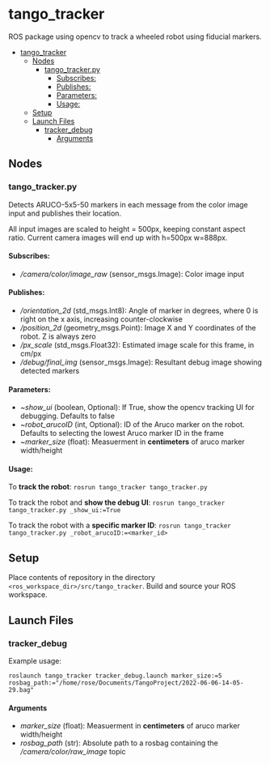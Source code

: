 # tango_tracker
ROS package using opencv to track a wheeled robot using fiducial markers.

- [tango_tracker](#tango_tracker)
  - [Nodes](#nodes)
    - [tango_tracker.py](#tango_trackerpy)
      - [Subscribes:](#subscribes)
      - [Publishes:](#publishes)
      - [Parameters:](#parameters)
      - [Usage:](#usage)
  - [Setup](#setup)
  - [Launch Files](#launch-files)
    - [tracker_debug](#tracker_debug)
      - [Arguments](#arguments)

## Nodes
### tango_tracker.py
Detects ARUCO-5x5-50 markers in each message from the color image input and publishes their location.

All input images are scaled to height = 500px, keeping constant aspect ratio. Current camera images will end up with h=500px w=888px.

#### Subscribes:
 - */camera/color/image_raw* (sensor_msgs.Image): Color image input

#### Publishes:
 - */orientation_2d* (std_msgs.Int8): Angle of marker in degrees, where 0 is right on the x axis, increasing counter-clockwise
 - */position_2d* (geometry_msgs.Point): Image X and Y coordinates of the robot. Z is always zero
 - */px_scale* (std_msgs.Float32): Estimated image scale for this frame, in cm/px
 - */debug/final_img* (sensor_msgs.Image): Resultant debug image showing detected markers

#### Parameters:
 - *~show_ui* (boolean, Optional): If True, show the opencv tracking UI for debugging. Defaults to false
 - *~robot_arucoID* (int, Optional): ID of the Aruco marker on the robot. Defaults to selecting the lowest Aruco marker ID in the frame
 - *~marker_size* (float): Measuerment in **centimeters** of aruco marker width/height

#### Usage:
To **track the robot**:
```rosrun tango_tracker tango_tracker.py```

To track the robot and **show the debug UI**:
```rosrun tango_tracker tango_tracker.py _show_ui:=True```

To track the robot with a **specific marker ID**:
```rosrun tango_tracker tango_tracker.py _robot_arucoID:=<marker_id>```

## Setup
Place contents of repository in the directory ```<ros_workspace_dir>/src/tango_tracker```. Build and source your ROS workspace.

## Launch Files
### tracker_debug
Example usage: 

```roslaunch tango_tracker tracker_debug.launch marker_size:=5 rosbag_path:="/home/rose/Documents/TangoProject/2022-06-06-14-05-29.bag"```

#### Arguments
 - *marker_size* (float): Measuerment in **centimeters** of aruco marker width/height
 - *rosbag_path* (str): Absolute path to a rosbag containing the */camera/color/raw_image* topic